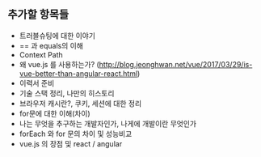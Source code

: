 ## 추가할 항목들

- 트러블슈팅에 대한 이야기
- == 과 equals의 이해
- Context Path
- 왜 vue.js 를 사용하는가? (http://blog.jeonghwan.net/vue/2017/03/29/is-vue-better-than-angular-react.html)
- 이력서 준비 
- 기술 스택 정리, 나만의 히스토리 
- 브라우저 캐시란?, 쿠키, 세션에 대한 정리
- for문에 대한 이해(차이)
- 나는 무엇을 추구하는 개발자인가, 나게에 개발이란 무엇인가
- forEach 와 for 문의 차이 및 성능비교
- vue.js 의 장점 및 react / angular 

